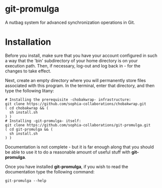 # git-promulga
A nutbag system for advanced synchronization operations in Git.

# Installation
Before you install, make sure that you have your account configured
in such a way that the 'bin' subdirectory of your home directory
is on your execution path. Then, if necessary, log-out and log
back in - for the changes to take effect.

Next, create an empty directory where you will permanently store
files associated with this program.
In the terminal, enter that directory, and then type
the following litany:

    # Installing the prerequisite -chobakwrap- infrastructure:
    git clone https://github.com/sophia-collaborations/chobakwrap.git
    ( cd chobakwrap && (
      sh install.sh
    ) )
    # Installing -git-promulga- itself:
    git clone https://github.com/sophia-collaborations/git-promulga.git
    ( cd git-promulga && (
      sh install.sh
    ) )

Documentation is not complete - but it is far enough along
that you should be able to use it to do a reasonable amount
of useful stuff with __git-promulga__.

Once you have installed __git-promulga__, if you wish to read the documentation
type the following command:

    git-promulga --help
